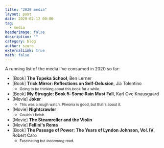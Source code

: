 ```yaml
---
title: "2020 media"
layout: post
date: 2020-02-12 00:00
tag:
  - media
headerImage: false
description: ""
category: blog
author: szoro
externalLink: true
math: false
---
```


A running list of the media I've consumed in 2020 so far:

- [Book] <b>The Topeka School</b>, Ben Lerner
- [Book] <b>Trick Mirror: Reflections on Self-Delusion</b>, Jia Tolentino
  - <small>Going to be thinking about this book for a while.</small>
- [Book] <b>My Struggle: Book 5: Some Rain Must Fall</b>, Karl Ove Knausgaard
- [Movie] <b>Joker</b>
  - <small>This was a rough watch. Pheonix is good, but that's about it.</small>
- [Movie] <b>Nightcrawler</b>
  - <small>Couldn't finish.</small>
- [Movie] <b>The Steamroller and the Violin</b>
- [Movie] <b>Fellini's Roma</b>
- [Book] <b>The Passage of Power: The Years of Lyndon Johnson, Vol. IV</b>, Robert Caro
  - <small>Fascinating but <i>loooooong</i> read.</small>

